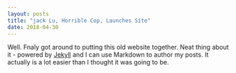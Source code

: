 ```yaml
---
layout: posts
title: "jack Lu, Horrible Cop, Launches Site"
date: 2018-04-30
---
```


Well. Fnaly got around to putting this old website together. Neat thing about it - powered by [Jekyll](http://jekyllrb.com) and I can use Markdown to author my posts. It actually is a lot easier than I thought it was going to be.
